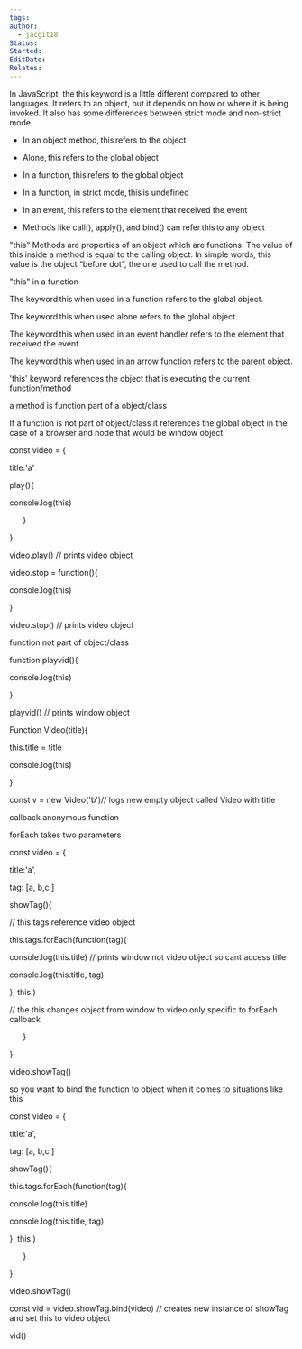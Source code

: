 ```yaml
---
tags: 
author:
  - jacgit18
Status: 
Started: 
EditDate: 
Relates:
---
```

In JavaScript, the this keyword is a little different compared to other languages. It refers to an object, but it depends on how or where it is being invoked. It also has some differences between strict mode and non-strict mode. 

-   In an object method, this refers to the object 
    
-   Alone, this refers to the global object 
    
-   In a function, this refers to the global object 
    
-   In a function, in strict mode, this is undefined 
    
-   In an event, this refers to the element that received the event 
    
-   Methods like call(), apply(), and bind() can refer this to any object


"this" Methods are properties of an object which are functions. The value of this inside a method is equal to the calling object. In simple words, this value is the object “before dot”, the one used to call the method.


"this" in a function 

The keyword this when used in a function refers to the global object. 

The keyword this when used alone refers to the global object. 

The keyword this when used in an event handler refers to the element that received the event. 

The keyword this when used in an arrow function refers to the parent object.






'this' keyword references the object that is executing the current function/method 

a method is function part of a object/class  

If a function is not part of object/class it references the global object in the case of a browser and node that would be window object 

const video = { 

title:'a' 

play(){ 

console.log(this)  

      } 

} 

video.play() // prints video object 

video.stop = function(){ 

console.log(this)  

} 

video.stop() // prints video object 

function not part of object/class  

function playvid(){ 

console.log(this)  

} 

playvid() // prints window object 

Function Video(title){ 

this.title = title 

console.log(this)  

} 

const v = new Video('b')// logs new empty object called Video with title 

callback anonymous function 

forEach takes two parameters 

const video = { 

title:'a', 

tag: [a, b,c ] 

showTag(){ 

// this.tags reference video object 

this.tags.forEach(function(tag){ 

console.log(this.title) // prints window not video object so cant access title 

console.log(this.title, tag)  

}, this )  

// the this changes object from window to video only specific to forEach callback 

      } 

} 

video.showTag() 

so you want to bind the function to object when it comes to situations like this 

const video = { 

title:'a', 

tag: [a, b,c ] 

showTag(){ 

this.tags.forEach(function(tag){ 

console.log(this.title) 

console.log(this.title, tag)  

}, this )  

      } 

} 

video.showTag() 

const vid = video.showTag.bind(video) // creates new instance of showTag and set this to video object 

vid()